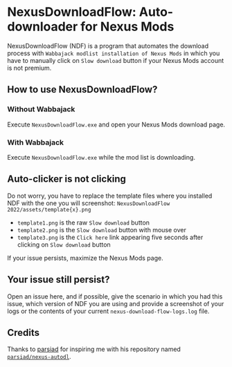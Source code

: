# NexusDownloadFlow: Auto-downloader for Nexus Mods

NexusDownloadFlow (NDF) is a program that automates the download process with `Wabbajack modlist installation of Nexus
Mods` in which you have to manually click on `Slow download` button if your Nexus Mods account is not premium.

## How to use NexusDownloadFlow?

### Without Wabbajack
Execute `NexusDownloadFlow.exe` and open your Nexus Mods download page.

### With Wabbajack
Execute `NexusDownloadFlow.exe` while the mod list is downloading.

## Auto-clicker is not clicking

Do not worry, you have to replace the template files where you installed NDF with the one you will screenshot:
`NexusDownloadFlow 2022/assets/template{x}.png`

+ `template1.png` is the raw `Slow download` button
+ `template2.png` is the `Slow download` button with mouse over
+ `template3.png` is the `Click here` link appearing five seconds after clicking on `Slow download` button

If your issue persists, maximize the Nexus Mods page.

## Your issue still persist?

Open an issue here, and if possible, give the scenario in which you had this issue, which version of NDF you are using
and provide a screenshot of your logs or the contents of your current `nexus-download-flow-logs.log` file.

## Credits

Thanks to [parsiad](https://github.com/parsiad) for inspiring me with his repository named 
[`parsiad/nexus-autodl`](https://github.com/parsiad/nexus-autodl).
